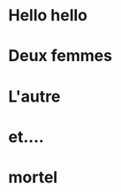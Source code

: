 
# Hello hello

# Deux femmes

<audio  data-autoplay ><source src="bonjour_tu_vas.mp3" ></audio>

# L'autre

<audio  data-autoplay ><source src="oui_je_viens.mp3" ></audio>


# et....

<audio  data-autoplay ><source src="ça_na_pas.mp3" ></audio>

# mortel

<audio  data-autoplay ><source src="mais_moi_je.mp3" ></audio>

